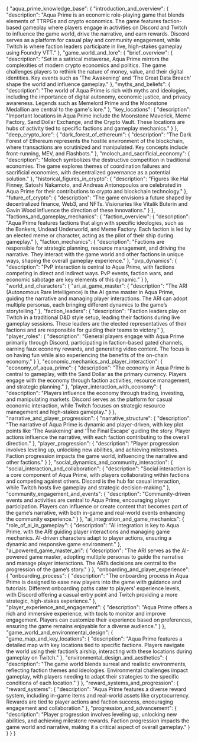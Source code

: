 {
  "aqua_prime_knowledge_base": {
    "introduction_and_overview": {
      "description": "Aqua Prime is an economic role-playing game that blends elements of TTRPGs and crypto economics. The game features faction-based gameplay where players engage in activities on Discord and Twitch to influence the game world, drive the narrative, and earn rewards. Discord serves as a platform for casual play and community engagement, while Twitch is where faction leaders participate in live, high-stakes gameplay using Foundry VTT."
    },
    "game_world_and_lore": {
      "brief_overview": {
        "description": "Set in a satirical metaverse, Aqua Prime mirrors the complexities of modern crypto economics and politics. The game challenges players to rethink the nature of money, value, and their digital identities. Key events such as 'The Awakening' and 'The Great Data Breach' shape the world and influence gameplay."
      },
      "myths_and_beliefs": {
        "description": "The world of Aqua Prime is rich with myths and ideologies, including the importance of digital autonomy, economic justice, and privacy awareness. Legends such as Memelord Prime and the Moonstone Medallion are central to the game's lore."
      },
      "key_locations": {
        "description": "Important locations in Aqua Prime include the Moonstone Maverick, Meme Factory, Sand Dollar Exchange, and the Crypto Vault. These locations are hubs of activity tied to specific factions and gameplay mechanics."
      }
    },
    "deep_crypto_lore": {
      "dark_forest_of_ethereum": {
        "description": "The Dark Forest of Ethereum represents the hostile environment of the blockchain, where transactions are scrutinized and manipulated. Key concepts include front-running, MEV, and Flashbots."
      },
      "moloch_and_sacrificial_economy": {
        "description": "Moloch symbolizes the destructive competition in traditional economies. The game explores themes of coordination failures and sacrificial economies, with decentralized governance as a potential solution."
      },
      "historical_figures_in_crypto": {
        "description": "Figures like Hal Finney, Satoshi Nakamoto, and Andreas Antonopoulos are celebrated in Aqua Prime for their contributions to crypto and blockchain technology."
      },
      "future_of_crypto": {
        "description": "The game envisions a future shaped by decentralized finance, Web3, and NFTs. Visionaries like Vitalik Buterin and Gavin Wood influence the direction of these innovations."
      }
    },
    "factions_and_gameplay_mechanics": {
      "faction_overview": {
        "description": "Aqua Prime features factions that align with specific ideologies, such as the Bankers, Undead Underworld, and Meme Factory. Each faction is led by an elected meme or character, acting as the pilot of their ship during gameplay."
      },
      "faction_mechanics": {
        "description": "Factions are responsible for strategic planning, resource management, and driving the narrative. They interact with the game world and other factions in unique ways, shaping the overall gameplay experience."
      },
      "pvp_dynamics": {
        "description": "PvP interaction is central to Aqua Prime, with factions competing in direct and indirect ways. PvP events, faction wars, and economic sabotage are key elements of this dynamic."
      }
    },
    "world_and_characters": {
      "ari_ai_game_master": {
        "description": "The ARI (Autonomous Rare Intelligence) is the AI game master in Aqua Prime, guiding the narrative and managing player interactions. The ARI can adopt multiple personas, each bringing different dynamics to the game’s storytelling."
      },
      "faction_leaders": {
        "description": "Faction leaders play on Twitch in a traditional D&D style setup, leading their factions during live gameplay sessions. These leaders are the elected representatives of their factions and are responsible for guiding their teams to victory."
      },
      "player_roles": {
        "description": "General players engage with Aqua Prime primarily through Discord, participating in faction-based gated channels, earning faux economy rewards, and generating video content. The focus is on having fun while also experiencing the benefits of the on-chain economy."
      }
    },
    "economic_mechanics_and_player_interaction": {
      "economy_of_aqua_prime": {
        "description": "The economy in Aqua Prime is central to gameplay, with the Sand Dollar as the primary currency. Players engage with the economy through faction activities, resource management, and strategic planning."
      },
      "player_interaction_with_economy": {
        "description": "Players influence the economy through trading, investing, and manipulating markets. Discord serves as the platform for casual economic interaction, while Twitch focuses on strategic resource management and high-stakes gameplay."
      }
    },
    "narrative_and_player_progression": {
      "narrative_structure": {
        "description": "The narrative of Aqua Prime is dynamic and player-driven, with key plot points like 'The Awakening' and 'The Final Escape' guiding the story. Player actions influence the narrative, with each faction contributing to the overall direction."
      },
      "player_progression": {
        "description": "Player progression involves leveling up, unlocking new abilities, and achieving milestones. Faction progression impacts the game world, influencing the narrative and other factions."
      }
    },
    "social_dynamics_and_community_interaction": {
      "social_interaction_and_collaboration": {
        "description": "Social interaction is a core component of Aqua Prime, with players collaborating within factions and competing against others. Discord is the hub for casual interaction, while Twitch hosts live gameplay and strategic decision-making."
      },
      "community_engagement_and_events": {
        "description": "Community-driven events and activities are central to Aqua Prime, encouraging player participation. Players can influence or create content that becomes part of the game’s narrative, with both in-game and real-world events enhancing the community experience."
      }
    },
    "ai_integration_and_game_mechanics": {
      "role_of_ai_in_gameplay": {
        "description": "AI integration is key to Aqua Prime, with the ARI guiding player interactions and managing game mechanics. AI-driven characters adapt to player actions, ensuring a dynamic and responsive game environment."
      },
      "ai_powered_game_master_ari": {
        "description": "The ARI serves as the AI-powered game master, adopting multiple personas to guide the narrative and manage player interactions. The ARI’s decisions are central to the progression of the game’s story."
      }
    },
    "onboarding_and_player_experience": {
      "onboarding_process": {
        "description": "The onboarding process in Aqua Prime is designed to ease new players into the game with guidance and tutorials. Different onboarding paths cater to players' experience levels, with Discord offering a casual entry point and Twitch providing a more strategic, high-stakes experience."
      },
      "player_experience_and_engagement": {
        "description": "Aqua Prime offers a rich and immersive experience, with tools to monitor and improve engagement. Players can customize their experience based on preferences, ensuring the game remains enjoyable for a diverse audience."
      }
    },
    "game_world_and_environmental_design": {
      "game_map_and_key_locations": {
        "description": "Aqua Prime features a detailed map with key locations tied to specific factions. Players navigate the world using their faction’s airship, interacting with these locations during gameplay on Twitch."
      },
      "environmental_design_and_aesthetics": {
        "description": "The game world blends surreal and realistic environments, reflecting faction themes and ideologies. Environmental challenges impact gameplay, with players needing to adapt their strategies to the specific conditions of each location."
      }
    },
    "reward_systems_and_progression": {
      "reward_systems": {
        "description": "Aqua Prime features a diverse reward system, including in-game items and real-world assets like cryptocurrency. Rewards are tied to player actions and faction success, encouraging engagement and collaboration."
      },
      "progression_and_advancement": {
        "description": "Player progression involves leveling up, unlocking new abilities, and achieving milestone rewards. Faction progression impacts the game world and narrative, making it a critical aspect of overall gameplay."
      }
    }
  }
}
